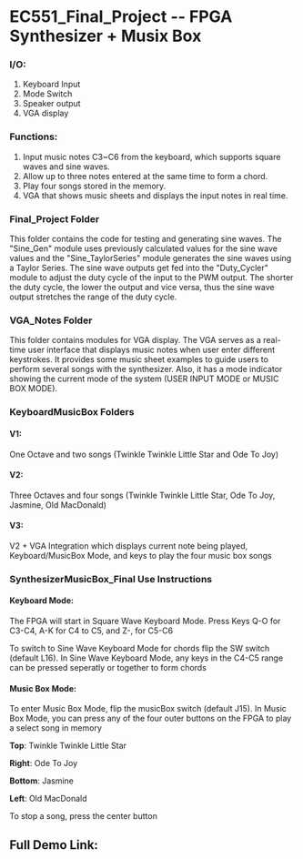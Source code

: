# EC551_Final_Project -- FPGA Synthesizer + Musix Box

### I/O:
1. Keyboard Input
2. Mode Switch
3. Speaker output
4. VGA display

### Functions:
1. Input music notes C3~C6 from the keyboard, which supports square waves and sine waves.
2. Allow up to three notes entered at the same time to form a chord.
3. Play four songs stored in the memory.
4. VGA that shows music sheets and displays the input notes in real time.

### Final_Project Folder
This folder contains the code for testing and generating sine waves. The "Sine_Gen" module uses previously calculated values for the sine wave values and the "Sine_TaylorSeries" module generates the sine waves using a Taylor Series. The sine wave outputs get fed into the "Duty_Cycler" module to adjust the duty cycle of the input to the PWM output. The shorter the duty cycle, the lower the output and vice versa, thus the sine wave output stretches the range of the duty cycle.

### VGA_Notes Folder
This folder contains modules for VGA display. The VGA serves as a real-time user interface that displays music notes when user enter different keystrokes. It provides some music sheet examples to guide users to perform several songs with the synthesizer. Also, it has a mode indicator showing the current mode of the system (USER INPUT MODE or MUSIC BOX MODE).

### KeyboardMusicBox Folders
#### V1:
One Octave and two songs (Twinkle Twinkle Little Star and Ode To Joy)

#### V2:
Three Octaves and four songs (Twinkle Twinkle Little Star, Ode To Joy, Jasmine, Old MacDonald)

#### V3:
V2 + VGA Integration which displays current note being played, Keyboard/MusicBox Mode, and keys to play the four music box songs

### SynthesizerMusicBox_Final Use Instructions
#### Keyboard Mode:
The FPGA will start in Square Wave Keyboard Mode. Press Keys Q-O for C3-C4, A-K for C4 to C5, and Z-, for C5-C6

To switch to Sine Wave Keyboard Mode for chords flip the SW switch (default L16). In Sine Wave Keyboard Mode, any keys in the C4-C5 range can be pressed seperatly or together to form chords

#### Music Box Mode:
To enter Music Box Mode, flip the musicBox switch (default J15). In Music Box Mode, you can press any of the four outer buttons on the FPGA to play a select song in memory

**Top**: Twinkle Twinkle Little Star

**Right**: Ode To Joy

**Bottom**: Jasmine

**Left**: Old MacDonald

To stop a song, press the center button

## Full Demo Link:
